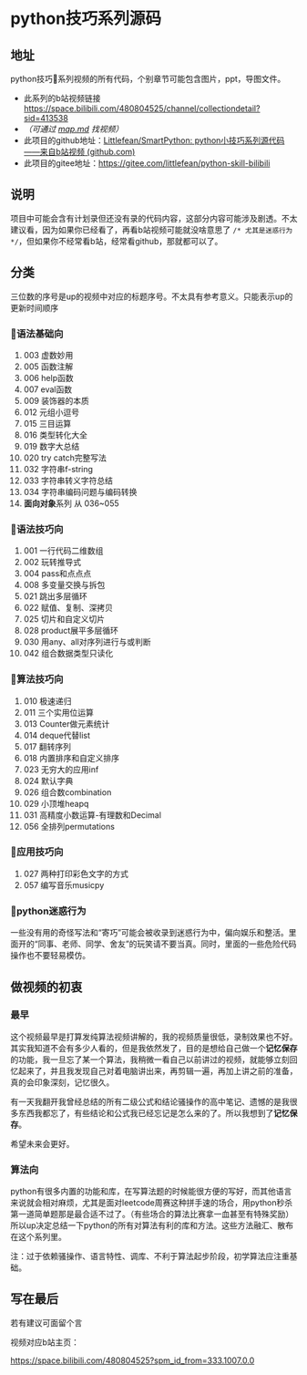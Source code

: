 # python技巧系列源码

## 地址

python技巧🐍系列视频的所有代码，个别章节可能包含图片，ppt，导图文件。

- 此系列的b站视频链接 https://space.bilibili.com/480804525/channel/collectiondetail?sid=413538
- *（可通过 [map.md](./map.md) 找视频）*
- 此项目的github地址：[Littlefean/SmartPython: python小技巧系列源代码——来自b站视频 (github.com)](https://github.com/Littlefean/SmartPython)
- 此项目的gitee地址：https://gitee.com/littlefean/python-skill-bilibili

## 说明

项目中可能会含有计划录但还没有录的代码内容，这部分内容可能涉及剧透。不太建议看，因为如果你已经看了，再看b站视频可能就没啥意思了 `/* 尤其是迷惑行为 */`，但如果你不经常看b站，经常看github，那就都可以了。

## 分类

三位数的序号是up的视频中对应的标题序号。不太具有参考意义。只能表示up的更新时间顺序
 
### 🐍语法基础向

1. 003 虚数妙用
2. 005 函数注解
3. 006 help函数
4. 007 eval函数
5. 009 装饰器的本质
6. 012 元组小逗号
7. 015 三目运算
8. 016 类型转化大全
9. 019 数字大总结
10. 020 try catch完整写法
11. 032 字符串f-string
12. 033 字符串转义字符总结
13. 034 字符串编码问题与编码转换
14. **面向对象**系列 从 036~055

### 🐍语法技巧向

1. 001 一行代码二维数组
2. 002 玩转推导式
3. 004 pass和点点点
4. 008 多变量交换与拆包
5. 021 跳出多层循环
6. 022 赋值、复制、深拷贝
7. 025 切片和自定义切片
8. 028 product展平多层循环
9. 030 用any、all对序列进行与或判断
10. 042 组合数据类型只读化

### 🐍算法技巧向

1. 010 极速递归
2. 011 三个实用位运算
3. 013 Counter做元素统计
4. 014 deque代替list
5. 017 翻转序列
6. 018 内置排序和自定义排序
7. 023 无穷大的应用inf
8. 024 默认字典
9. 026 组合数combination
10. 029 小顶堆heapq
11. 031 高精度小数运算-有理数和Decimal
12. 056 全排列permutations

### 🐍应用技巧向

1. 027 两种打印彩色文字的方式
2. 057 编写音乐musicpy

### 🐍python迷惑行为

一些没有用的奇怪写法和“寄巧”可能会被收录到迷惑行为中，偏向娱乐和整活。里面开的“同事、老师、同学、舍友”的玩笑请不要当真。同时，里面的一些危险代码操作也不要轻易模仿。



## 做视频的初衷

### 最早

这个视频最早是打算发纯算法视频讲解的，我的视频质量很低，录制效果也不好。其实我知道不会有多少人看的，但是我依然发了，目的是想给自己做一个**记忆保存**的功能，我一旦忘了某一个算法，我稍微一看自己以前讲过的视频，就能够立刻回忆起来了，并且我发现自己对着电脑讲出来，再剪辑一遍，再加上讲之前的准备，真的会印象深刻，记忆很久。

有一天我翻开我曾经总结的所有二级公式和结论骚操作的高中笔记、遗憾的是我很多东西我都忘了，有些结论和公式我已经忘记是怎么来的了。所以我想到了**记忆保存**。

希望未来会更好。

### 算法向

python有很多内置的功能和库，在写算法题的时候能很方便的写好，而其他语言来说就会相对麻烦，尤其是面对leetcode周赛这种拼手速的场合，用python秒杀第一道简单题那是最合适不过了。（有些场合的算法比赛拿一血甚至有特殊奖励）所以up决定总结一下python的所有对算法有利的库和方法。这些方法融汇、散布在这个系列里。

注：过于依赖骚操作、语言特性、调库、不利于算法起步阶段，初学算法应注重基础。

## 写在最后

若有建议可面留个言

视频对应b站主页：

https://space.bilibili.com/480804525?spm_id_from=333.1007.0.0
